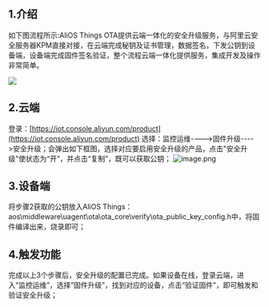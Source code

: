 ## 1.介绍
如下图流程所示:AliOS Things OTA提供云端一体化的安全升级服务，与阿里云安全服务器KPM直接对接，在云端完成秘钥及证书管理，数据签名，下发公钥到设备端，设备端完成固件签名验证，整个流程云端一体化提供服务，集成开发及操作非常简单。

![](https://gw.alicdn.com/tfs/TB1Zo3IhuH2gK0jSZJnXXaT1FXa-940-809.png)
## 2.云端
登录：[https://iot.console.aliyun.com/product](https://iot.console.aliyun.com/product)
选择：监控运维---->固件升级---->安全升级；会弹出如下框图，选择对应要启用安全升级的产品，点击"安全升级"使状态为“开”，并点击“复制”，既可以获取公钥；
![image.png](https://intranetproxy.alipay.com/skylark/lark/0/2019/png/109397/1552038316038-a2a2091c-8761-4f54-9e52-930cca8598e0.png#align=left&display=inline&height=647&name=image.png&originHeight=809&originWidth=940&size=45823&status=done&width=752)

## 3.设备端
将步骤2获取的公钥放入AliOS Things：aos\middleware\uagent\ota\ota_core\verify\ota_public_key_config.h中，将固件编译出来，烧录即可；
## 4.触发功能
完成以上3个步骤后，安全升级的配置已完成。如果设备在线，登录云端，进入“监控运维”，选择“固件升级”，找到对应的设备，点击“验证固件”，即可触发和验证安全升级；
